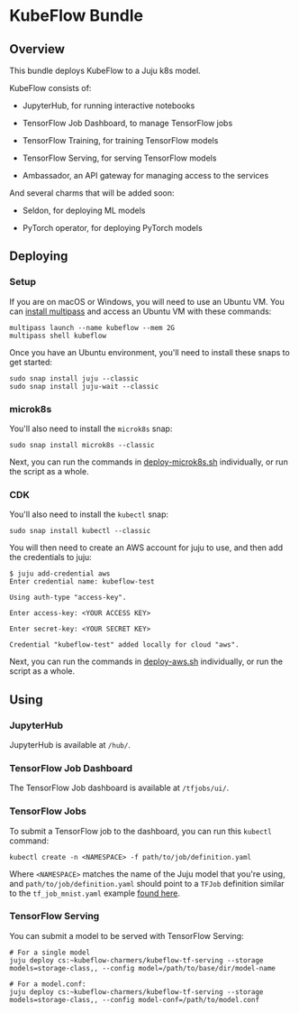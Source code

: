 # KubeFlow Bundle

## Overview

This bundle deploys KubeFlow to a Juju k8s model.

KubeFlow consists of:

  * JupyterHub, for running interactive notebooks

  * TensorFlow Job Dashboard, to manage TensorFlow jobs

  * TensorFlow Training, for training TensorFlow models

  * TensorFlow Serving, for serving TensorFlow models

  * Ambassador, an API gateway for managing access to the services

And several charms that will be added soon:

  * Seldon, for deploying ML models

  * PyTorch operator, for deploying PyTorch models

## Deploying

### Setup

If you are on macOS or Windows, you will need to use an Ubuntu VM. You
can [install multipass][multipass] and access an Ubuntu VM with these
commands:

    multipass launch --name kubeflow --mem 2G
    multipass shell kubeflow

[multipass]: https://github.com/CanonicalLtd/multipass/releases

Once you have an Ubuntu environment, you'll need to install these snaps
to get started:

    sudo snap install juju --classic
    sudo snap install juju-wait --classic

### microk8s

You'll also need to install the `microk8s` snap:

    sudo snap install microk8s --classic

Next, you can run the commands in [deploy-microk8s.sh](scripts/deploy-microk8s.sh)
individually, or run the script as a whole.

### CDK

You'll also need to install the `kubectl` snap:

    sudo snap install kubectl --classic

You will then need to create an AWS account for juju to use, and then
add the credentials to juju:

    $ juju add-credential aws
    Enter credential name: kubeflow-test

    Using auth-type "access-key".

    Enter access-key: <YOUR ACCESS KEY>

    Enter secret-key: <YOUR SECRET KEY>

    Credential "kubeflow-test" added locally for cloud "aws".

Next, you can run the commands in [deploy-aws.sh](scripts/deploy-aws.sh)
individually, or run the script as a whole.

## Using

### JupyterHub

JupyterHub is available at `/hub/`.

### TensorFlow Job Dashboard

The TensorFlow Job dashboard is available at `/tfjobs/ui/`.

### TensorFlow Jobs

To submit a TensorFlow job to the dashboard, you can run this `kubectl`
command:

    kubectl create -n <NAMESPACE> -f path/to/job/definition.yaml

Where `<NAMESPACE>` matches the name of the Juju model that you're using,
and `path/to/job/definition.yaml` should point to a `TFJob` definition
similar to the `tf_job_mnist.yaml` example [found here][mnist-example].

[mnist-example]: https://github.com/kubeflow/tf-operator/tree/master/examples/v1beta1/dist-mnist

### TensorFlow Serving

You can submit a model to be served with TensorFlow Serving:

    # For a single model
    juju deploy cs:~kubeflow-charmers/kubeflow-tf-serving --storage models=storage-class,, --config model=/path/to/base/dir/model-name

    # For a model.conf:
    juju deploy cs:~kubeflow-charmers/kubeflow-tf-serving --storage models=storage-class,, --config model-conf=/path/to/model.conf

